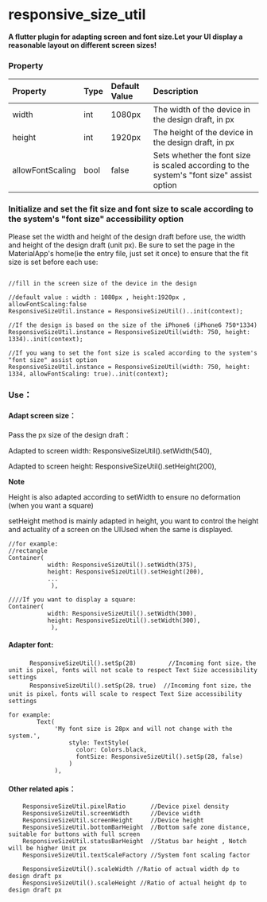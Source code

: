 # responsive_size_util

**A flutter plugin for adapting screen and font size.Let your UI display a reasonable layout on different screen sizes!**

### Property

| Property         | Type | Default Value | Description                                                                              |
| :--------------- | :--- | :------------ | :--------------------------------------------------------------------------------------- |
| width            | int  | 1080px        | The width of the device in the design draft, in px                                       |
| height           | int  | 1920px        | The height of the device in the design draft, in px                                      |
| allowFontScaling | bool | false         | Sets whether the font size is scaled according to the system's "font size" assist option |

### Initialize and set the fit size and font size to scale according to the system's "font size" accessibility option

Please set the width and height of the design draft before use, the width and height of the design draft (unit px).
Be sure to set the page in the MaterialApp's home(ie the entry file, just set it once) to ensure that the fit size is set before each use:

```

//fill in the screen size of the device in the design

//default value : width : 1080px , height:1920px , allowFontScaling:false
ResponsiveSizeUtil.instance = ResponsiveSizeUtil()..init(context);

//If the design is based on the size of the iPhone6 ​​(iPhone6 ​​750*1334)
ResponsiveSizeUtil.instance = ResponsiveSizeUtil(width: 750, height: 1334)..init(context);

//If you wang to set the font size is scaled according to the system's "font size" assist option
ResponsiveSizeUtil.instance = ResponsiveSizeUtil(width: 750, height: 1334, allowFontScaling: true)..init(context);

```

### Use：

#### Adapt screen size：

Pass the px size of the design draft：

Adapted to screen width: ResponsiveSizeUtil().setWidth(540),

Adapted to screen height: ResponsiveSizeUtil().setHeight(200),

**Note**

Height is also adapted according to setWidth to ensure no deformation (when you want a square)

setHeight method is mainly adapted in height, you want to control the height and actuality of a screen on the UIUsed when the same is displayed.

```
//for example:
//rectangle
Container(
           width: ResponsiveSizeUtil().setWidth(375),
           height: ResponsiveSizeUtil().setHeight(200),
           ...
            ),

////If you want to display a square:
Container(
           width: ResponsiveSizeUtil().setWidth(300),
           height: ResponsiveSizeUtil().setWidth(300),
            ),

```

#### Adapter font:

```
      ResponsiveSizeUtil().setSp(28)         //Incoming font size，the unit is pixel, fonts will not scale to respect Text Size accessibility settings
      ResponsiveSizeUtil().setSp(28，true)  //Incoming font size，the unit is pixel，fonts will scale to respect Text Size accessibility settings

for example:
        Text(
             'My font size is 28px and will not change with the system.',
                 style: TextStyle(
                   color: Colors.black,
                   fontSize: ResponsiveSizeUtil().setSp(28, false)
                 )
             ),

```

#### Other related apis：

```
    ResponsiveSizeUtil.pixelRatio       //Device pixel density
    ResponsiveSizeUtil.screenWidth      //Device width
    ResponsiveSizeUtil.screenHeight     //Device height
    ResponsiveSizeUtil.bottomBarHeight  //Bottom safe zone distance, suitable for buttons with full screen
    ResponsiveSizeUtil.statusBarHeight  //Status bar height , Notch will be higher Unit px
    ResponsiveSizeUtil.textScaleFactory //System font scaling factor

    ResponsiveSizeUtil().scaleWidth //Ratio of actual width dp to design draft px
    ResponsiveSizeUtil().scaleHeight //Ratio of actual height dp to design draft px

```
